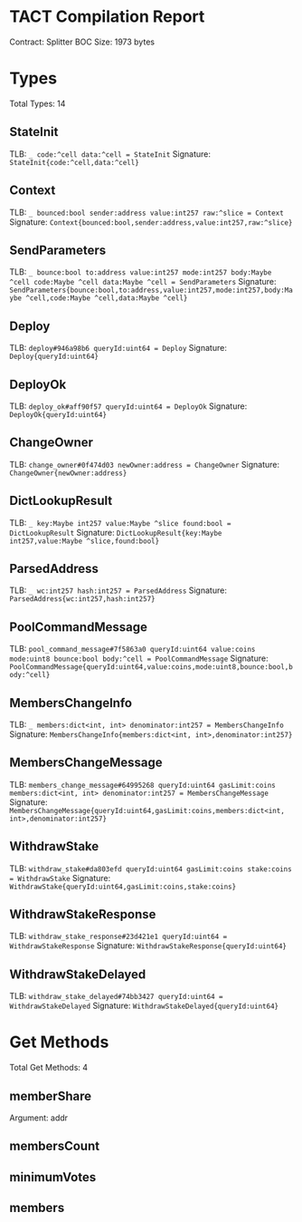 # TACT Compilation Report
Contract: Splitter
BOC Size: 1973 bytes

# Types
Total Types: 14

## StateInit
TLB: `_ code:^cell data:^cell = StateInit`
Signature: `StateInit{code:^cell,data:^cell}`

## Context
TLB: `_ bounced:bool sender:address value:int257 raw:^slice = Context`
Signature: `Context{bounced:bool,sender:address,value:int257,raw:^slice}`

## SendParameters
TLB: `_ bounce:bool to:address value:int257 mode:int257 body:Maybe ^cell code:Maybe ^cell data:Maybe ^cell = SendParameters`
Signature: `SendParameters{bounce:bool,to:address,value:int257,mode:int257,body:Maybe ^cell,code:Maybe ^cell,data:Maybe ^cell}`

## Deploy
TLB: `deploy#946a98b6 queryId:uint64 = Deploy`
Signature: `Deploy{queryId:uint64}`

## DeployOk
TLB: `deploy_ok#aff90f57 queryId:uint64 = DeployOk`
Signature: `DeployOk{queryId:uint64}`

## ChangeOwner
TLB: `change_owner#0f474d03 newOwner:address = ChangeOwner`
Signature: `ChangeOwner{newOwner:address}`

## DictLookupResult
TLB: `_ key:Maybe int257 value:Maybe ^slice found:bool = DictLookupResult`
Signature: `DictLookupResult{key:Maybe int257,value:Maybe ^slice,found:bool}`

## ParsedAddress
TLB: `_ wc:int257 hash:int257 = ParsedAddress`
Signature: `ParsedAddress{wc:int257,hash:int257}`

## PoolCommandMessage
TLB: `pool_command_message#7f5863a0 queryId:uint64 value:coins mode:uint8 bounce:bool body:^cell = PoolCommandMessage`
Signature: `PoolCommandMessage{queryId:uint64,value:coins,mode:uint8,bounce:bool,body:^cell}`

## MembersChangeInfo
TLB: `_ members:dict<int, int> denominator:int257 = MembersChangeInfo`
Signature: `MembersChangeInfo{members:dict<int, int>,denominator:int257}`

## MembersChangeMessage
TLB: `members_change_message#64995268 queryId:uint64 gasLimit:coins members:dict<int, int> denominator:int257 = MembersChangeMessage`
Signature: `MembersChangeMessage{queryId:uint64,gasLimit:coins,members:dict<int, int>,denominator:int257}`

## WithdrawStake
TLB: `withdraw_stake#da803efd queryId:uint64 gasLimit:coins stake:coins = WithdrawStake`
Signature: `WithdrawStake{queryId:uint64,gasLimit:coins,stake:coins}`

## WithdrawStakeResponse
TLB: `withdraw_stake_response#23d421e1 queryId:uint64 = WithdrawStakeResponse`
Signature: `WithdrawStakeResponse{queryId:uint64}`

## WithdrawStakeDelayed
TLB: `withdraw_stake_delayed#74bb3427 queryId:uint64 = WithdrawStakeDelayed`
Signature: `WithdrawStakeDelayed{queryId:uint64}`

# Get Methods
Total Get Methods: 4

## memberShare
Argument: addr

## membersCount

## minimumVotes

## members
